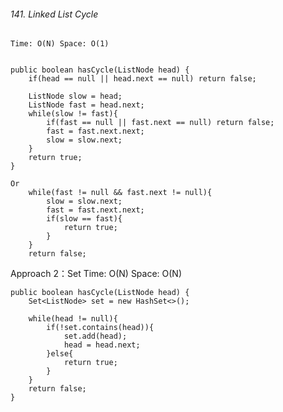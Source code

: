 ###### 141. Linked List Cycle
    Time: O(N) Space: O(1) 
   
   
    public boolean hasCycle(ListNode head) {
        if(head == null || head.next == null) return false;
        
        ListNode slow = head;
        ListNode fast = head.next;
        while(slow != fast){
            if(fast == null || fast.next == null) return false;
            fast = fast.next.next;
            slow = slow.next;
        }
        return true;
    }
    
    Or
        while(fast != null && fast.next != null){
            slow = slow.next;
            fast = fast.next.next;
            if(slow == fast){
                return true;
            }
        }
        return false;

    
    
Approach 2：Set Time: O(N) Space: O(N) 
    
    public boolean hasCycle(ListNode head) {
        Set<ListNode> set = new HashSet<>();
        
        while(head != null){
            if(!set.contains(head)){
                set.add(head);
                head = head.next;
            }else{
                return true;
            }
        }
        return false;
    }
    
    
    

